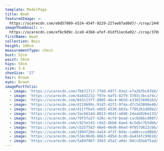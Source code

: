 ```yaml
---
template: ModelPage
title: Noah
featuredImage: >-
  https://ucarecdn.com/e8d57809-e524-454f-9229-227ae87ad0d7/-/crop/2449x1097/0,0/-/preview/
imageThumbnail: >-
  https://ucarecdn.com/ef6c9d9c-1ca9-43b8-afef-01df51ec6a92/-/crop/370x378/0,73/-/preview/
firstName: Noah
collection: Boys
height: 100cm
measurementType: chest
bust: 52cm
waist: 50cm
hips: 58cm
size: 3-4
shoeSize: '27'
hair: Brown
eyes: Brown
imagePortfolio:
  - image: 'https://ucarecdn.com/7bb72717-7fdd-4977-93e2-e7a2bfbc6fb9/'
  - image: 'https://ucarecdn.com/4a8d2232-f97e-4af5-82f9-3703c3bca74c/'
  - image: 'https://ucarecdn.com/043113ff-d005-46c4-965d-e33653600163/'
  - image: 'https://ucarecdn.com/d119b99c-91d7-42f2-9f4a-d7c5d3098e40/'
  - image: 'https://ucarecdn.com/411ff6a5-e693-4530-b63a-f7852b1d09b2/'
  - image: 'https://ucarecdn.com/3acb614d-8813-4643-a048-2deab826e133/'
  - image: 'https://ucarecdn.com/79f5fa37-426c-4cfd-bead-cac8d6bcd00f/'
  - image: 'https://ucarecdn.com/c923e141-c9a2-4bb0-8ae4-8c5dbc7b5db6/'
  - image: 'https://ucarecdn.com/cb257583-46e6-46d6-86ed-9f057d622cb6/'
  - image: 'https://ucarecdn.com/189472bb-4a54-4f3f-8d4c-ca00ccced8b0/'
  - image: 'https://ucarecdn.com/534c06db-8663-495d-bcdb-da434fc99618/'
  - image: 'https://ucarecdn.com/5a89f96f-3943-45a2-a0dc-84cc03abf5ad/'
---
```


